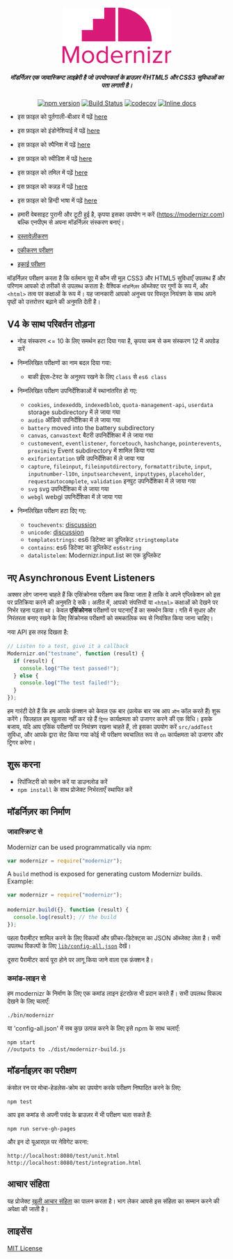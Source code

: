 <p align="center">
   <a href="https://www.npmjs.com/package/modernizr" rel="noopener" target="_blank"><img alt="Modernizr" src="./media/Modernizr-2-Logo-vertical-medium.png" width="250" /></a>
</p>

<div align="center">
  
##### मॉडर्निज़र एक जावास्क्रिप्ट लाइब्रेरी है जो उपयोगकर्ता के ब्राउज़र में HTML5 और CSS3 सुविधाओं का पता लगाती है।
  
[![npm version](https://badge.fury.io/js/modernizr.svg)](https://badge.fury.io/js/modernizr)
[![Build Status](https://github.com/Modernizr/Modernizr/workflows/Testing/badge.svg)](https://github.com/Modernizr/Modernizr/actions)
[![codecov](https://codecov.io/gh/Modernizr/Modernizr/branch/master/graph/badge.svg)](https://codecov.io/gh/Modernizr/Modernizr)
[![Inline docs](https://inch-ci.org/github/Modernizr/Modernizr.svg?branch=master)](https://inch-ci.org/github/Modernizr/Modernizr)

</div>

- इस फ़ाइल को पुर्तगाली-बीआर में पढ़ें [here](/README.pt_br.md)
- इस फ़ाइल को इंडोनेशियाई में पढ़ें [here](/README.id.md)
- इस फ़ाइल को स्पैनिश में पढ़ें [here](/README.sp.md)
- इस फ़ाइल को स्वीडिश में पढ़ें [here](/README.sv.md)
- इस फ़ाइल को तमिल में पढ़ें [here](/README.ta.md)
- इस फ़ाइल को कन्नड़ में पढ़ें [here](/README.ka.md)
- इस फ़ाइल को हिन्दी भाषा में पढ़ें [here](/README.hi.md)

- हमारी वेबसाइट पुरानी और टूटी हुई है, कृपया इसका उपयोग न करें (https://modernizr.com) बल्कि एनपीएम से अपना मॉडर्निज़र संस्करण बनाएं।
- [दस्तावेज़ीकरण](https://modernizr.com/docs/)
- [एकीकरण परीक्षण](https://modernizr.github.io/Modernizr/test/integration.html)
- [इकाई परीक्षण](https://modernizr.github.io/Modernizr/test/unit.html)

मॉडर्निज़र परीक्षण करता है कि वर्तमान यूए में कौन सी मूल CSS3 और HTML5 सुविधाएँ उपलब्ध हैं और परिणाम आपको दो तरीकों से उपलब्ध कराता है: वैश्विक `मॉडर्निज़र` ऑब्जेक्ट पर गुणों के रूप में, और `<html>` तत्व पर कक्षाओं के रूप में। यह जानकारी आपको अनुभव पर विस्तृत नियंत्रण के साथ अपने पृष्ठों को उत्तरोत्तर बढ़ाने की अनुमति देती है।

## V4 के साथ परिवर्तन तोड़ना

- नोड संस्करण <= 10 के लिए समर्थन हटा दिया गया है, कृपया कम से कम संस्करण 12 में अपग्रेड करें

- निम्नलिखित परीक्षणों का नाम बदल दिया गया:

  - बाकी ईएस-टेस्ट के अनुरूप रखने के लिए `class` से `es6 class`

- निम्नलिखित परीक्षण उपनिर्देशिकाओं में स्थानांतरित हो गए:

  - `cookies`, `indexeddb`, `indexedblob`, `quota-management-api`, `userdata` storage subdirectory में ले जाया गया
  - `audio` ऑडियो उपनिर्देशिका में ले जाया गया
  - `battery` moved into the battery subdirectory
  - `canvas`, `canvastext` बैटरी उपनिर्देशिका में ले जाया गया
  - `customevent`, `eventlistener`, `forcetouch`, `hashchange`, `pointerevents`, `proximity` Event subdirectory में शामिल किया गया
  - `exiforientation` छवि उपनिर्देशिका में ले जाया गया
  - `capture`, `fileinput`, `fileinputdirectory`, `formatattribute`, `input`, `inputnumber-l10n`, `inputsearchevent`, `inputtypes`, `placeholder`, `requestautocomplete`, `validation` इनपुट उपनिर्देशिका में ले जाया गया
  - `svg` svg उपनिर्देशिका में ले जाया गया
  - `webgl` webgl उपनिर्देशिका में ले जाया गया

- निम्नलिखित परीक्षण हटा दिए गए:

  - `touchevents`: [discussion](https://github.com/Modernizr/Modernizr/pull/2432)
  - `unicode`: [discussion](https://github.com/Modernizr/Modernizr/issues/2468)
  - `templatestrings`: es6 डिटेक्ट का डुप्लिकेट `stringtemplate`
  - `contains`: es6 डिटेक्ट का डुप्लिकेट `es6string`
  - `datalistelem`: Modernizr.input.list का एक डुप्लिकेट

## नए Asynchronous Event Listeners

अक्सर लोग जानना चाहते हैं कि एसिंक्रोनस परीक्षण कब किया जाता है ताकि वे अपने एप्लिकेशन को इस पर प्रतिक्रिया करने की अनुमति दे सकें।
अतीत में, आपको संपत्तियों या `<html>` कक्षाओं को देखने पर निर्भर रहना पड़ता था। केवल **एसिंक्रोनस** परीक्षणों पर घटनाएँ हैं
का समर्थन किया। गति में सुधार और निरंतरता बनाए रखने के लिए सिंक्रोनस परीक्षणों को समकालिक रूप से नियंत्रित किया जाना चाहिए।

नया API इस तरह दिखता है:

```js
// Listen to a test, give it a callback
Modernizr.on("testname", function (result) {
  if (result) {
    console.log("The test passed!");
  } else {
    console.log("The test failed!");
  }
});
```

हम गारंटी देते हैं कि हम आपके फ़ंक्शन को केवल एक बार (प्रत्येक बार जब आप `ऑन` कॉल करते हैं) शुरू करेंगे। फिलहाल हम खुलासा नहीं कर रहे हैं
`ट्रिगर` कार्यक्षमता को उजागर करने की एक विधि। इसके बजाय, यदि आप एसिंक परीक्षणों पर नियंत्रण रखना चाहते हैं, तो इसका उपयोग करें
`src/addTest` सुविधा, और आपके द्वारा सेट किया गया कोई भी परीक्षण स्वचालित रूप से `on` कार्यक्षमता को उजागर और ट्रिगर करेगा।

## शुरू करना

- रिपॉजिटरी को क्लोन करें या डाउनलोड करें
- `npm install` के साथ प्रोजेक्ट निर्भरताएँ स्थापित करें

## मॉडर्निज़र का निर्माण

### जावास्क्रिप्ट से

Modernizr can be used programmatically via npm:

```js
var modernizr = require("modernizr");
```

A `build` method is exposed for generating custom Modernizr builds. Example:

```javascript
var modernizr = require("modernizr");

modernizr.build({}, function (result) {
  console.log(result); // the build
});
```

पहला पैरामीटर शामिल करने के लिए विकल्पों और फ़ीचर-डिटेक्ट्स का JSON ऑब्जेक्ट लेता है। सभी उपलब्ध विकल्पों के लिए [`lib/config-all.json`](lib/config-all.json) देखें।

दूसरा पैरामीटर कार्य पूरा होने पर लागू किया जाने वाला एक फ़ंक्शन है।

### कमांड-लाइन से

हम modernizr के निर्माण के लिए एक कमांड लाइन इंटरफ़ेस भी प्रदान करते हैं।
सभी उपलब्ध विकल्प देखने के लिए चलाएँ:

```shell
./bin/modernizr
```

या 'config-all.json' में सब कुछ उत्पन्न करने के लिए इसे npm के साथ चलाएँ:

```shell
npm start
//outputs to ./dist/modernizr-build.js
```

## मॉडर्नाइज़र का परीक्षण

कंसोल रन पर मोचा-हेडलेस-क्रोम का उपयोग करके परीक्षण निष्पादित करने के लिए:

```shell
npm test
```

आप इस कमांड से अपनी पसंद के ब्राउज़र में भी परीक्षण चला सकते हैं:

```shell
npm run serve-gh-pages
```

और इन दो यूआरएल पर नेविगेट करना:

```shell
http://localhost:8080/test/unit.html
http://localhost:8080/test/integration.html
```

## आचार संहिता

यह प्रोजेक्ट [खुली आचार संहिता](https://github.com/Modernizr/Modernizr/blob/master/.github/CODE_OF_CONDUCT.md) का पालन करता है।
भाग लेकर आपसे इस संहिता का सम्मान करने की अपेक्षा की जाती है।

## लाइसेंस

[MIT License](https://opensource.org/licenses/MIT)
